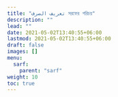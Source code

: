 ```yaml
---
title: "تعريف الصرف সরফের পরিচয়"
description: ""
lead: ""
date: 2021-05-02T13:40:55+06:00
lastmod: 2021-05-02T13:40:55+06:00
draft: false
images: []
menu: 
  sarf:
    parent: "sarf"
weight: 10
toc: true
---
```



